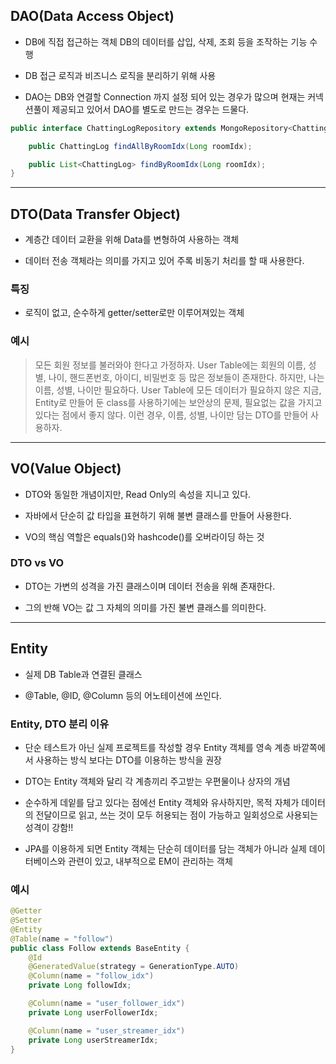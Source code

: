 ## DAO(Data Access Object)

* DB에 직접 접근하는 객체 DB의 데이터를 삽입, 삭제, 조회 등을 조작하는 기능 수행

* DB 접근 로직과 비즈니스 로직을 분리하기 위해 사용

* DAO는 DB와 연결할 Connection 까지 설정 되어 있는 경우가 많으며 현재는 커넥션풀이 제공되고 있어서 DAO를 별도로 만드는 경우는 드물다.

```java
public interface ChattingLogRepository extends MongoRepository<ChattingLog, String> {

	public ChattingLog findAllByRoomIdx(Long roomIdx);

	public List<ChattingLog> findByRoomIdx(Long roomIdx);
}
```
---
## DTO(Data Transfer Object)

* 계층간 데이터 교환을 위해 Data를 변형하여 사용하는 객체

* 데이터 전송 객체라는 의미를 가지고 있어 주록 비동기 처리를 할 때 사용한다.

### 특징

* 로직이 없고, 순수하게 getter/setter로만 이루어져있는 객체

### 예시

> 모든 회원 정보를 불러와야 한다고 가정하자.
User Table에는 회원의 이름, 성별, 나이, 핸드폰번호, 아이디, 비밀번호 등 많은 정보들이 존재한다.
하지만, 나는 이름, 성별, 나이만 필요하다.
User Table에 모든 데이터가 필요하지 않은 지금, Entity로 만들어 둔 class를 사용하기에는 보안상의 문제, 필요없는 값을 가지고 있다는 점에서 좋지 않다.
이런 경우, 이름, 성별, 나이만 담는 DTO를 만들어 사용하자.
---
## VO(Value Object)

* DTO와 동일한 개념이지만, Read Only의 속성을 지니고 있다.

* 자바에서 단순히 값 타입을 표현하기 위해 불변 클래스를 만들어 사용한다.

* VO의 핵심 역할은 equals()와 hashcode()를 오버라이딩 하는 것

### DTO vs VO
* DTO는 가변의 성격을 가진 클래스이며 데이터 전송을 위해 존재한다. 

* 그의 반해 VO는 값 그 자체의 의미를 가진 불변 클래스를 의미한다.

---
## Entity

* 실제 DB Table과 연결된 클래스

* @Table, @ID, @Column 등의 어노테이션에 쓰인다.

### Entity, DTO 분리 이유

* 단순 테스트가 아닌 실제 프로젝트를 작성할 경우 Entity 객체를 영속 계층 바깥쪽에서 사용하는 방식 보다는 DTO를 이용하는 방식을 권장

* DTO는 Entity 객체와 달리 각 계층끼리 주고받는 우편물이나 상자의 개념

* 순수하게 데잍를 담고 있다는 점에선 Entity 객체와 유사하지만, 목적 자체가 데이터의 전달이므로 읽고, 쓰는 것이 모두 허용되는 점이 가능하고 일회성으로 사용되는 성격이 강함!!

* JPA를 이용하게 되면 Entity 객체는 단순히 데이터를 담는 객체가 아니라 실제 데이터베이스와 관련이 있고, 내부적으로 EM이 관리하는 객체

### 예시

```java
@Getter
@Setter
@Entity
@Table(name = "follow")
public class Follow extends BaseEntity {
    @Id
    @GeneratedValue(strategy = GenerationType.AUTO)
    @Column(name = "follow_idx")
    private Long followIdx;

    @Column(name = "user_follower_idx")
    private Long userFollowerIdx;

    @Column(name = "user_streamer_idx")
    private Long userStreamerIdx;
}
```